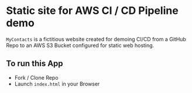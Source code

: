 # Static site for AWS CI / CD Pipeline demo

```MyContacts``` is a fictitious website created for demoing CI/CD from a GitHub Repo to an AWS S3 Bucket configured for static web hosting.

## To run this App
- Fork / Clone Repo
- Launch ```index.html``` in your Browser
